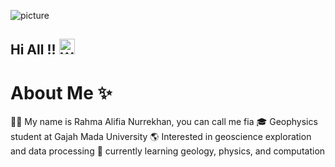 ![picture](https://raw.githubusercontent.com/saadeghi/saadeghi/master/dino.gif)
</details>

## Hi All !! <img src="https://raw.githubusercontent.com/Tarikul-Islam-Anik/Animated-Fluent-Emojis/master/Emojis/Hand%20gestures/Waving%20Hand%20Light%20Skin%20Tone.png" alt="Waving Hand Light Skin Tone" width="25" height="25" />

# About Me ✨
👩‍💼 My name is Rahma Alifia Nurrekhan, you can call me fia
🎓 Geophysics student at Gajah Mada University 
🌎 Interested in geoscience exploration and data processing
📘 currently learning geology, physics, and computation
